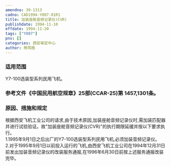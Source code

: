 ```yaml
---
amendno: 39-1313  
cadno: CAD1994-Y007-01R1  
title: 加装座舱音频记录仪(CVR)  
publishdate: 1994-11-10  
effdate: 1994-11-20  
tags: ["Y007"]  
pns: []  
categories: 西安审定中心  
author: 杨笃梧  
---
```

  
### 适用范围  
Y7-100选装型系列民用飞机。  
  
<!--more-->  
### 参考文件《中国民用航空规章》25部(CCAR-25)第 1457,1301条。  
  
### 原因、措施和规定  
根据西安飞机工业公司的请求,由于技术原因,加装座舱音频记录仪时,需加装匹配器并进行试验验证。故"加装座舱音频记录仪(CVR)"的执行期限延缓并按以下要求执行。  
1.1995年9月1日之后出厂的Y7-100选装型系列民用飞机,必须加装音频记录仪。  
    2.对于1995年9月1日以前投入运行的飞机,由西安飞机工业公司在1994年12月31日前发出加装音频记录仪的改装服务通报,在1996年6月30日前按上述服务通报改装完毕。  
  
